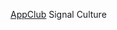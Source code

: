 
[AppClub](https://web.archive.org/web/20240614104312/https://signalculture.org/appclub.html)
Signal Culture

